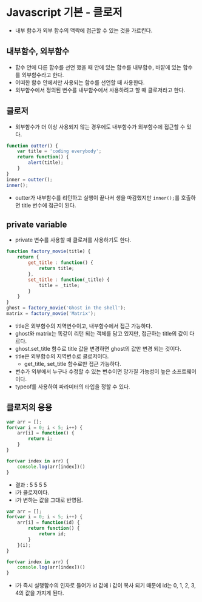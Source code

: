 # Javascript 기본 - 클로저
- 내부 함수가 외부 함수의 맥락에 접근할 수 있는 것을 가르킨다.

## 내부함수, 외부함수
- 함수 안에 다른 함수를 선언 했을 때 안에 있는 함수를 내부함수, 바깥에 있는 함수를 외부함수라고 한다.
- 어떠한 함수 안에서만 사용되는 함수를 선언할 때 사용한다.
- 외부함수에서 정의된 변수를 내부함수에서 사용하려고 할 때 클로저라고 한다.

## 클로저
- 외부함수가 더 이상 사용되지 않는 경우에도 내부함수가 외부함수에 접근할 수 있다.

```javascript
function outter() {
    var title = 'coding everybody';
    return function() {
        alert(title);
    }
}
inner = outter();
inner();
```

- outter가 내부함수를 리턴하고 실행이 끝나서 생을 마감했지만 ```inner();```를 호출하면 title 변수에 접근이 된다.

## private variable
- private 변수를 사용할 때 클로저를 사용하기도 한다.

```javascript
function factory_movie(title) {
    return {
        get_title : function() {
            return title;
        },
        set_title : function(_title) {
            title = _title;
        }
    }
}
ghost = factory_movie('Ghost in the shell');
matrix = factory_movie('Matrix');
```

- title은 외부함수의 지역변수이고, 내부함수에서 접근 가능하다.
- ghost와 matrix는 똑같이 리턴 되는 객체를 담고 있지만, 접근하는 title의 값이 다르다.
- ghost.set_title 함수로 title 값을 변경하면 ghost의 값만 변경 되는 것이다.
- title은 외부함수의 지역변수로 클로저이다.
    - get_title, set_title 함수로만 접근 가능하다.
- 변수가 외부에서 누구나 수정할 수 있는 변수이면 망가질 가능성이 높은 소프트웨어이다.
- typeof를 사용하여 파라미터의 타입을 정할 수 있다.

## 클로저의 응용

```javascript
var arr = [];
for(var i = 0; i < 5; i++) {
    arr[i] = function() {
        return i;
    }
}

for(var index in arr) {
    console.log(arr[index])()
}
```

- 결과 : 5 5 5 5
- i가 클로저이다.
- i가 변하는 값을 그대로 반영됨.

```javascript
var arr = [];
for(var i = 0; i < 5; i++) {
    arr[i] = function(id) {
        return function() {
            return id;
        }
    }(i);
}

for(var index in arr) {
    console.log(arr[index])()
}
```

- i가 즉시 실행함수의 인자로 들어가 id 값에 i 값이 복사 되기 때문에 id는 0, 1, 2, 3, 4의 값을 가지게 된다.
